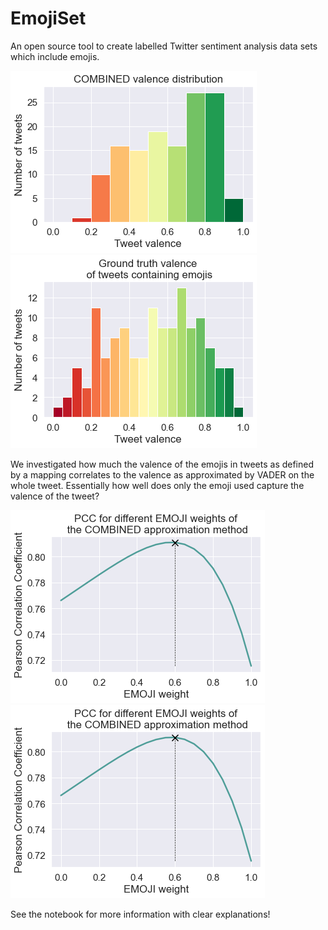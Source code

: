 # EmojiSet
An open source tool to create labelled Twitter sentiment analysis data sets which include emojis.

![Overall tweet valence](imgs/combined.png)
![Emoji tweet valence](imgs/emoji_valence.png)

We investigated how much the valence of the emojis in tweets as defined by a mapping correlates to the valence as approximated by VADER on the whole tweet. Essentially how well does only the emoji used capture the valence of the tweet?

![PCC for different weights](imgs/pcc.png)
![gt_valence](imgs/pcc.png)

See the notebook for more information with clear explanations!

